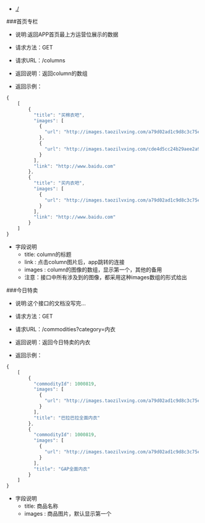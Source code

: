 ﻿* [./](./Tolkien/README.md)

###首页专栏

* 说明:返回APP首页最上方运营位展示的数据

* 请求方法：GET

* 请求URL：/columns

* 返回说明：返回column的数组

* 返回示例：

```javascript
{
    [
        {
          "title": "买棉衣吧",
          "images": [
            {
              "url": "http://images.taozilvxing.com/a79d02ad1c9d8c3c75eadc92bb2acfd1"
            },
            {
              "url": "http://images.taozilvxing.com/cde4d5cc24b29aee2a93db5ebc28fbe1"
            }
          ],
          "link": "http://www.baidu.com"
        },
        {
          "title": "买内衣吧",
          "images": [
            {
              "url": "http://images.taozilvxing.com/a79d02ad1c9d8c3c75eadc92bb2acfd1"
            }
          ],
          "link": "http://www.baidu.com"
        }
    ]
}
```

* 字段说明
    * title: column的标题
    * link : 点击column图片后，app跳转的连接
    * images : column的图像的数组，显示第一个，其他的备用
    * 注意：接口中所有涉及到的图像，都采用这种images数组的形式给出


###今日特卖

* 说明:这个接口的文档没写完...

* 请求方法：GET

* 请求URL：/commodities?category=内衣

* 返回说明：返回今日特卖的内衣

* 返回示例：

```javascript
{
    [
        {
          "commodityId": 1000819,
          "images": [
            {
              "url": "http://images.taozilvxing.com/a79d02ad1c9d8c3c75eadc92bb2acfd1"
            }
          ],
          "title": "巴拉巴拉全面内衣"
        },
        {
          "commodityId": 1000819,
          "images": [
            {
              "url": "http://images.taozilvxing.com/a79d02ad1c9d8c3c75eadc92bb2acfd1"
            }
          ],
          "title": "GAP全面内衣"
        }
    ]
}
```

* 字段说明
    * title: 商品名称
    * images : 商品图片，默认显示第一个